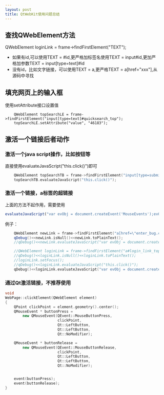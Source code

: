 ```yaml
---
layout: post
title: QtWebKit使用问题总结
---
```




## 查找QWebElement方法
QWebElement loginLink = frame->findFirstElement("TEXT");
* 如果有id,可以使用TEXT = #id,更严格加标签名使用TEXT = input#id,更加严格加参数TEXT = input[type=text]#id 
* 没有id，比如文字链接，可以使用TEXT = a,更严格TEXT = a[href="xxx"],从源码中寻找

## 填充网页上的输入框
使用setAttribute接口设置值
```
    QWebElement topSearchLE = frame->findFirstElement("input[type=text]#quicksearch_top");
    topSearchLE.setAttribute("value", "46183");    
```

## 激活一个链接后者动作
### 激活一个java script操作，比如按钮等
直接使用evaluateJavaScript("this.click()")即可
```c++
    QWebElement topSearchTB = frame->findFirstElement("input[type=submit]#find_top");
    topSearchTB.evaluateJavaScript("this.click()");
```

### 激活一个链接，a标签的超链接
上面的方法不起作用，需要使用
```javascript
evaluateJavaScript("var evObj = document.createEvent('MouseEvents');evObj.initEvent('click', true, true);this.dispatchEvent(evObj);")
```
例子：
```c++
    QWebElement newLink = frame->findFirstElement("a[href=\"enter_bug.cgi\"]");
    qDebug()<<newLink.isNull()<<newLink.toPlainText();
    //qDebug()<<newLink.evaluateJavaScript("var evObj = document.createEvent('MouseEvents');evObj.initEvent('click', true, true);this.dispatchEvent(evObj);");

    //QWebElement loginLink = frame->findFirstElement("a#login_link_top");
    //qDebug()<<loginLink.isNull()<<loginLink.toPlainText();
    //loginLink.setFocus();
    //qDebug()<<loginLink.evaluateJavaScript("this.click()");
    qDebug()<<loginLink.evaluateJavaScript("var evObj = document.createEvent('MouseEvents');evObj.initEvent('click', true, true);this.dispatchEvent(evObj);");
```

### 通过Qt激活链接，不推荐使用
```c++
void
WebPage::clickElement(QWebElement element)
{
	QPoint clickPoint = element.geometry().center();
	QMouseEvent * buttonPress =
		new QMouseEvent(QEvent::MouseButtonPress,
						clickPoint,
						Qt::LeftButton,
						Qt::LeftButton,
						Qt::NoModifier);

	QMouseEvent * buttonRelease =
		new QMouseEvent(QEvent::MouseButtonRelease,
						clickPoint,
						Qt::LeftButton,
						Qt::LeftButton,
						Qt::NoModifier);


	event(buttonPress);
	event(buttonRelease);
}
```
